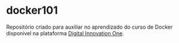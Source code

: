 # docker101
Repositório criado para auxiliar no aprendizado do curso de Docker disponível na plataforma [Digital Innovation One](https://digitalinnovation.one/).


